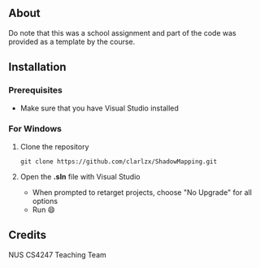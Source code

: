 ## About
Do note that this was a school assignment and part of the code was provided as a template by the course.

## Installation
### Prerequisites
- Make sure that you have Visual Studio installed
### For Windows
1. Clone the repository
    ```
    git clone https://github.com/clarlzx/ShadowMapping.git
    ```

2. Open the **.sln** file with Visual Studio
    - When prompted to retarget projects, choose "No Upgrade" for all options
    - Run :smile:

## Credits
NUS CS4247 Teaching Team